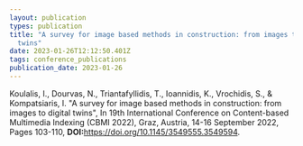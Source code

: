 ```yaml
---
layout: publication
types: publication
title: "A survey for image based methods in construction: from images to digital
  twins"
date: 2023-01-26T12:12:50.401Z
tags: conference_publications
publication_date: 2023-01-26
---
```

<!--StartFragment-->

Koulalis, I., Dourvas, N., Triantafyllidis, T., Ioannidis, K., Vrochidis, S., & Kompatsiaris, I. "A survey for image based methods in construction: from images to digital twins", In 19th International Conference on Content-based Multimedia Indexing (CBMI 2022), Graz, Austria, 14-16 September 2022, Pages 103-110, **DOI:**<https://doi.org/10.1145/3549555.3549594>.

<!--EndFragment-->